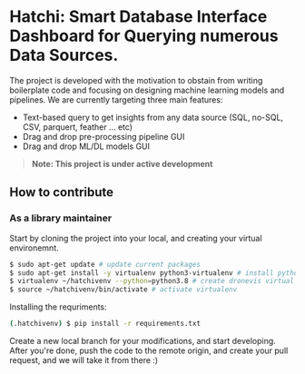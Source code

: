 # Hatchi: Smart Database Interface Dashboard for Querying numerous Data Sources.

The project is developed with the motivation to obstain from writing boilerplate code and focusing on designing machine learning models and pipelines. We are currently targeting three main features: 

- Text-based query to get insights from any data source (SQL, no-SQL, CSV, parquert, feather ... etc)
- Drag and drop pre-processing pipeline GUI
- Drag and drop ML/DL models GUI


> **Note: This project is under active development**


## How to contribute

### As a library maintainer
Start by cloning the project into your local, and creating your virtual environemnt. 

```bash
$ sudo apt-get update # update current packages
$ sudo apt-get install -y virtualenv python3-virtualenv # install python virtualenv
$ virtualenv ~/hatchivenv --python=python3.8 # create dronevis virtual env
$ source ~/hatchivenv/bin/activate # activate virtualenv
```


Installing the requriments:

```bash
(.hatchivenv) $ pip install -r requirements.txt
```

Create a new local branch for your modifications, and start developing. After you're done, push the code to the remote origin, and create your pull request, and we will take it from there :)